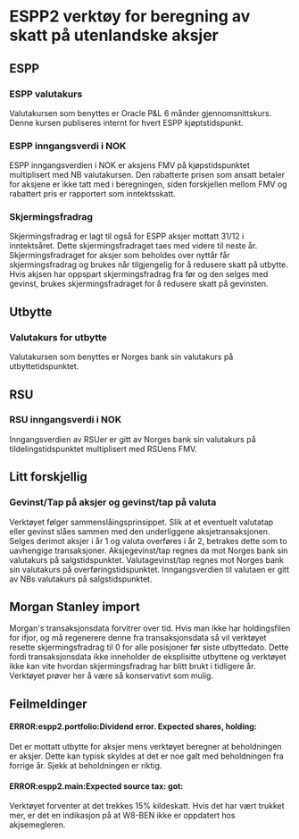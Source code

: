 # ESPP2 verktøy for beregning av skatt på utenlandske aksjer

## ESPP
### ESPP valutakurs
Valutakursen som benyttes er Oracle P&L 6 månder gjennomsnittskurs. Denne kursen publiseres internt for hvert ESPP kjøptstidspunkt.

### ESPP inngangsverdi i NOK
ESPP inngangsverdien i NOK er aksjens FMV på kjøpstidspunktet multiplisert med NB valutakursen.
Den rabatterte prisen som ansatt betaler for aksjene er ikke tatt med i beregningen, siden forskjellen
mellom FMV og rabattert pris er rapportert som inntektsskatt.

### Skjermingsfradrag
Skjermingsfradrag er lagt til også for ESPP aksjer mottatt 31/12 i inntektsåret. Dette skjermingsfradraget taes med videre til neste år.
Skjermingsfradraget for aksjer som beholdes over nyttår får skjermingsfradrag og brukes når tilgjengelig for å redusere skatt på utbytte. Hvis akjsen har oppspart skjermingsfradrag fra før og den selges med gevinst, brukes skjermingsfradraget for å redusere skatt på gevinsten.

## Utbytte
### Valutakurs for utbytte
Valutakursen som benyttes er Norges bank sin valutakurs på utbyttetidspunktet.

## RSU
### RSU inngangsverdi i NOK
Inngangsverdien av RSUer er gitt av Norges bank sin valutakurs på tildelingstidspunktet multiplisert med RSUens FMV.

## Litt forskjellig
### Gevinst/Tap på aksjer og gevinst/tap på valuta
Verktøyet følger sammenslåingsprinsippet. Slik at et eventuelt valutatap eller gevinst slåes sammen med den underliggene aksjetransaksjonen.
Selges derimot aksjer i år 1 og valuta overføres i år 2, betrakes dette som to uavhengige transaksjoner.
Aksjegevinst/tap regnes da mot Norges bank sin valutakurs på salgstidspunktet.
Valutagevinst/tap regnes mot Norges bank sin valutakurs på overføringstidspunktet.
Inngangsverdien til valutaen er gitt av NBs valutakurs på salgstidspunktet.

## Morgan Stanley import

Morgan's transaksjonsdata forvitrer over tid. Hvis man ikke har holdingsfilen for ifjor, og må regenerere denne fra transaksjonsdata så vil verktøyet resette skjermingsfradrag til 0 for alle posisjoner før siste utbyttedato. Dette fordi transaksjonsdata ikke inneholder de eksplisitte utbyttene og verktøyet ikke kan vite hvordan skjermingsfradrag har blitt brukt i tidligere år. Verktøyet prøver her å være så konservativt som mulig.

## Feilmeldinger

#### ERROR:espp2.portfolio:Dividend error. Expected <x> shares, holding: <y>
Det er mottatt utbytte for <x> aksjer mens verktøyet beregner at beholdningen er <y> aksjer.
Dette kan typisk skyldes at det er noe galt med beholdningen fra forrige år. Sjekk at beholdningen er riktig.

#### ERROR:espp2.main:Expected source tax: <x> got: <y>
Verktøyet forventer at det trekkes 15% kildeskatt. Hvis det har vært trukket mer, er det en indikasjon på at W8-BEN ikke er oppdatert hos akjsemegleren.